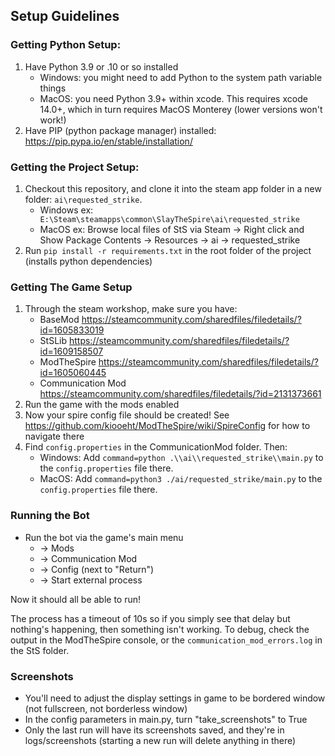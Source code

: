 ## Setup Guidelines

### Getting Python Setup:
1) Have Python 3.9 or .10 or so installed
    - Windows: you might need to add Python to the system path variable things
    - MacOS: you need Python 3.9+ within xcode. This requires xcode 14.0+, which in turn requires MacOS Monterey (lower versions won't work!)
2) Have PIP (python package manager) installed: https://pip.pypa.io/en/stable/installation/

### Getting the Project Setup:
1) Checkout this repository, and clone it into the steam app folder in a new folder: `ai\requested_strike`.
    - Windows ex: ` E:\Steam\steamapps\common\SlayTheSpire\ai\requested_strike`
    - MacOS ex: Browse local files of StS via Steam -> Right click and Show Package Contents -> Resources -> ai -> requested_strike
2) Run `pip install -r requirements.txt` in the root folder of the project (installs python dependencies)

### Getting The Game Setup
1) Through the steam workshop, make sure you have:
    - BaseMod https://steamcommunity.com/sharedfiles/filedetails/?id=1605833019
    - StSLib https://steamcommunity.com/sharedfiles/filedetails/?id=1609158507
    - ModTheSpire https://steamcommunity.com/sharedfiles/filedetails/?id=1605060445
    - Communication Mod https://steamcommunity.com/sharedfiles/filedetails/?id=2131373661
2) Run the game with the mods enabled
3) Now your spire config file should be created! See https://github.com/kiooeht/ModTheSpire/wiki/SpireConfig for how to navigate there
4) Find `config.properties` in the CommunicationMod folder. Then:
    - Windows: Add `command=python .\\ai\\requested_strike\\main.py` to the `config.properties` file there.
    - MacOS: Add `command=python3 ./ai/requested_strike/main.py` to the `config.properties` file there.

### Running the Bot
- Run the bot via the game's main menu
  - -> Mods 
  - -> Communication Mod 
  - -> Config (next to "Return") 
  - -> Start external process

Now it should all be able to run!

The process has a timeout of 10s so if you simply see that delay but nothing's happening, then something isn't working.
To debug, check the output in the ModTheSpire console, or the `communication_mod_errors.log` in the StS folder.

### Screenshots
- You'll need to adjust the display settings in game to be bordered window (not fullscreen, not borderless window)
- In the config parameters in main.py, turn "take_screenshots" to True
- Only the last run will have its screenshots saved, and they're in logs/screenshots (starting a new run will delete anything in there)